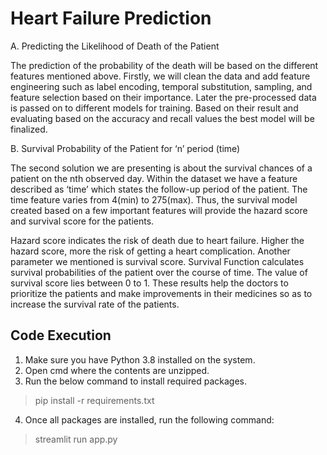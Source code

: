 # Heart Failure Prediction

A. Predicting the Likelihood of Death of the Patient

The prediction of the probability of the death will be based on the different features mentioned above. Firstly, we will 
clean the data and add feature engineering such as label encoding, temporal substitution, sampling, and feature 
selection based on their importance. Later the pre-processed data is passed on to different models for training. Based 
on their result and evaluating based on the accuracy and recall values the best model will be finalized.

B. Survival Probability of the Patient for ‘n’ period (time)

The second solution we are presenting is about the survival chances of a patient on the nth observed day. Within the 
dataset we have a feature described as ‘time’ which states the follow-up period of the patient. The time feature varies 
from 4(min) to 275(max). Thus, the survival model created based on a few important features will provide the hazard 
score and survival score for the patients.

Hazard score indicates the risk of death due to heart failure. Higher the hazard score, more the risk of getting a heart
complication. Another parameter we mentioned is survival score. Survival Function calculates survival probabilities of 
the patient over the course of time. The value of survival score lies between 0 to 1. These results help the doctors to
prioritize the patients and make improvements in their medicines so as to increase the survival rate of the patients.

## Code Execution
1. Make sure you have Python 3.8 installed on the system.
2. Open cmd where the contents are unzipped.
3. Run the below command to install required packages.
> pip install -r requirements.txt
4. Once all packages are installed, run the following command:
> streamlit run app.py

